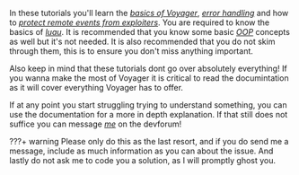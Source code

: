 In these tutorials you'll learn the [*basics of Voyager*](getting-started.md), [*error handling*](error-handling.md) and how to [*protect remote events from exploiters*](securing-remotes.md). You are required to know the basics of [*luau*](https://luau-lang.org/). It is recommended that you know some basic [*OOP*](https://en.wikipedia.org/wiki/Object-oriented_programming) concepts as well but it's not needed. It is also recommended that you do not skim through them, this is to ensure you don't miss anything important.

Also keep in mind that these tutorials dont go over absolutely everything! If you wanna make the most of Voyager it is critical to read the documintation as it will cover everything Voyager has to offer.

If at any point you start struggling trying to understand something, you can use the documentation for a more in depth explanation. If that still does not suffice you can message [*me*](https://devforum.roblox.com/u/jodenewastaken/summary) on the devforum! 

???+ warning
    Please only do this as the last resort, and if you do send me a message, include as much information as you can about the issue. And lastly do not ask me to code you a solution, as I will promptly ghost you.